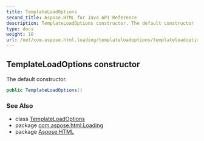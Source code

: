 ```yaml
---
title: TemplateLoadOptions
second_title: Aspose.HTML for Java API Reference
description: TemplateLoadOptions constructor. The default constructor
type: docs
weight: 10
url: /net/com.aspose.html.loading/templateloadoptions/templateloadoptions/
---
```

## TemplateLoadOptions constructor

The default constructor.

```java
public TemplateLoadOptions()
```

### See Also

* class [TemplateLoadOptions](../)
* package [com.aspose.html.Loading](../../templateloadoptions/)
* package [Aspose.HTML](../../../)
